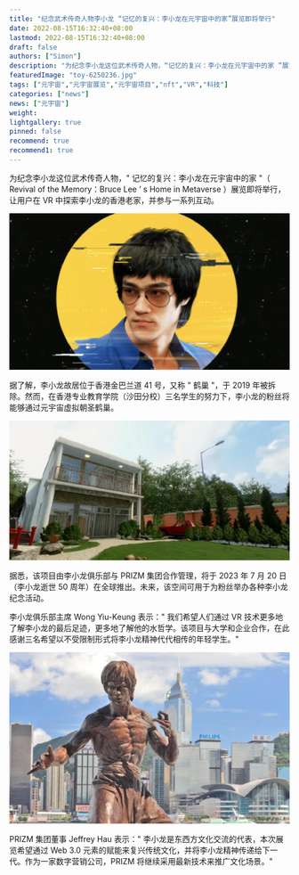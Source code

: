 ```yaml
---
title: "纪念武术传奇人物李小龙 “记忆的复兴：李小龙在元宇宙中的家”展览即将举行"
date: 2022-08-15T16:32:40+08:00
lastmod: 2022-08-15T16:32:40+08:00
draft: false
authors: ["Simon"]
description: "为纪念李小龙这位武术传奇人物，“记忆的复兴：李小龙在元宇宙中的家 ”展览即将举行，让用户在 VR中探索李小龙的香港老家，并参与一系列互动。"
featuredImage: "toy-6250236.jpg"
tags: ["元宇宙","元宇宙展览","元宇宙项目","nft","VR","科技"]
categories: ["news"]
news: ["元宇宙"]
weight: 
lightgallery: true
pinned: false
recommend: true
recommend1: true
---
```


为纪念李小龙这位武术传奇人物，" 记忆的复兴：李小龙在元宇宙中的家 "（ Revival of the Memory：Bruce Lee ’ s Home in Metaverse ）展览即将举行，让用户在 VR 中探索李小龙的香港老家，并参与一系列互动。

![配图](62f9b4cf8e9f0934b740d8c5_1024.jpg)

据了解，李小龙故居位于香港金巴兰道 41 号，又称 " 鹤巢 "，于 2019 年被拆除。然而，在香港专业教育学院（沙田分校）三名学生的努力下，李小龙的粉丝将能够通过元宇宙虚拟朝圣鹤巢。

![配图](62f9b4cf8e9f0934b740d8c6_1024.jpg)

据悉，该项目由李小龙俱乐部与 PRIZM 集团合作管理，将于 2023 年 7 月 20 日（李小龙逝世 50 周年）在全球推出。未来，该空间可用于为粉丝举办各种李小龙纪念活动。

李小龙俱乐部主席 Wong Yiu-Keung 表示：" 我们希望人们通过 VR 技术更多地了解李小龙的最后足迹，更多地了解他的水哲学。该项目与大学和企业合作，在此感谢三名希望以不受限制形式将李小龙精神代代相传的年轻学生。"

![配图](62f9b4cf8e9f0934b740d8c7_1024.jpg)


PRIZM 集团董事 Jeffrey Hau 表示：" 李小龙是东西方文化交流的代表，本次展览希望通过 Web 3.0 元素的赋能来复兴传统文化，并将李小龙精神传递给下一代。作为一家数字营销公司，PRIZM 将继续采用最新技术来推广文化场景。"